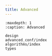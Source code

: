 ```yaml
---
title: Advanced
---
```



<!-- # Advanced Topics -->

```{toctree}
:maxdepth: 1
:caption: Advanced

design
advanced_conf/index
algorithms/index
types
```
